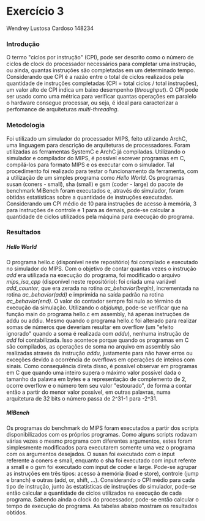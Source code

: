 # Exercício 3

Wendrey Lustosa Cardoso
148234

### Introdução

O termo "ciclos por instrução" (CPI), pode ser descrito como o número de ciclos de clock do processador necessários para completar uma instrução, ou ainda, quantas instruções são completadas em um determinado tempo. Considerando que CPI é a razão entre o total de ciclos realizados pela quantidade de instruções completadas (CPI = total ciclos / total instruções), um valor alto de CPI indica um baixo desempenho (*throughput*). O CPI pode ser usado como uma métrica para verificar quantas operações em paralelo o hardware consegue processar, ou seja, é ideal para caracterizar a perfomance de arquiteturas *multi-threading*.

### Metodologia

Foi utilizado um simulador do processador MIPS, feito utilizando ArchC, uma linguagem para descrição de arquiteturas de processadores. Foram utilizadas as ferramentas SystemC e ArchC já compiladas. Utilizando o simulador e compilador do MIPS, é possível escrever programas em C, compilá-los para formato MIPS e os executar com o simulador. Tal procedimento foi realizado para testar o funcionamento da ferramenta, com a utilização de um simples programa como *Hello World*. Os programas susan (coners - small), sha (small) e gsm (coder - large) do pacote de benchmark MiBench foram executados e, através do simulador, foram obtidas estatísticas sobre a quantidade de instruções executadas. Considerando um CPI médio de 10 para instruções de acesso à memória, 3 para instruções de controle e 1 para as demais, pode-se calcular a quantidade de ciclos utilizados pela máquina para execução do programa.

### Resultados

##### Hello World

O programa hello.c (disponível neste repositório) foi compilado e executado no simulador do MIPS. Com o objetivo de contar quantas vezes o instrução *add* era utilizada na execução do programa, foi modificado o arquivo *mips_isa_cpp* (disponível neste repositório): foi criada uma variável *add_counter*, que era zerada na rotina *ac_behavior(begin)*, incrementada na rotina *ac_behavior(add)* e imprimida na saída padrão na rotina *ac_behavior(end)*. O valor do contador sempre foi nulo ao término da execução da simulação. Utilizando o *objdump*, pode-se verificar que na função main do programa hello.c em assembly, há apenas instruções de addu ou addiu. Mesmo quando o programa hello.c foi alterado para realizar somas de números que deveriam resultar em overflow (um "efeito ignorado" quando a soma é realizada com *addu*), nenhuma instrução de *add* foi contabilizada. Isso acontece porque quando os programas em C são compilados, as operações de soma no arquivo em assembly são realizadas através da instrução *addu*, justamente para não haver erros ou exceções devido a ocorrência de overflows em operações de inteiros com sinais. Como consequência direta disso, é possível observar em programas em C que quando uma inteiro supera o máximo valor possível dada o tamanho da palavra em bytes e a representação de complemento de 2, ocorre overflow e o número tem seu valor "estourado", de forma a contar então a partir do menor valor possível, em outras palavras, numa arquitetura de 32 bits o número passa de 2^31-1 para -2^31.

##### MiBench

Os programas do benchmark do MIPS foram executados a partir dos scripts disponibilizados com os próprios programas. Como alguns scripts rodavam várias vezes o mesmo programa com diferentes argumentos, estes foram simplesmente modificados para executarem somente uma vez o programa com os argumentos desejados. O susan foi executado com o input referente a coners e small, enquanto o sha foi executado com input refente a small e o gsm foi executado com input de coder e large.
Pode-se agrupar as instruções em três tipos: acesso à memória (load e store), controle (jump e branch) e outras (add, or, shift, ...). Considerando o CPI médio para cada tipo de instrução, junto às estatísticas de instruções do simulador, pode-se então calcular a quantidade de ciclos utilizados na execução de cada programa. Sabendo ainda o clock do processador, pode-se então calcular o tempo de execução do programa. As tabelas abaixo mostram os resultados obtidos.



